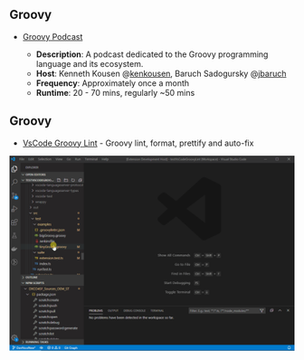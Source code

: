 ## Groovy

-   [Groovy Podcast](https://groovypodcast.podbean.com/)
    
    -   **Description**: A podcast dedicated to the Groovy programming language and its ecosystem.
    -   **Host**: Kenneth Kousen @[kenkousen](https://twitter.com/kenkousen), Baruch Sadogursky @[jbaruch](https://twitter.com/jbaruch)
    -   **Frequency**: Approximately once a month
    -   **Runtime**: 20 - 70 mins, regularly ~50 mins

## Groovy

-   [VsCode Groovy Lint](https://marketplace.visualstudio.com/items?itemName=NicolasVuillamy.vscode-groovy-lint) - Groovy lint, format, prettify and auto-fix

[![VsCode Groovy Lint](https://raw.githubusercontent.com/nvuillam/vscode-groovy-lint/master/images/vscode-anim.gif)](https://raw.githubusercontent.com/nvuillam/vscode-groovy-lint/master/images/vscode-anim.gif)